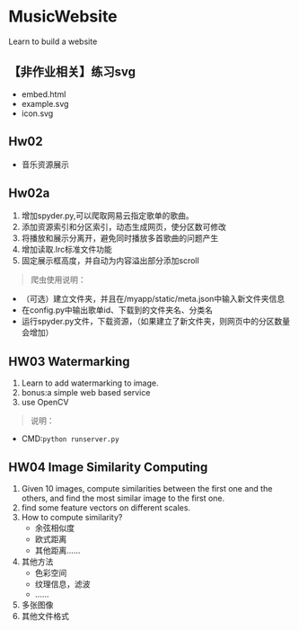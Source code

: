 # MusicWebsite
Learn to build a website

## 【非作业相关】练习svg
- embed.html
- example.svg
- icon.svg

## Hw02
- 音乐资源展示

## Hw02a
1. 增加spyder.py,可以爬取网易云指定歌单的歌曲。
2. 添加资源索引和分区索引，动态生成网页，使分区数可修改
3. 将播放和展示分离开，避免同时播放多首歌曲的问题产生
4. 增加读取.lrc标准文件功能
5. 固定展示框高度，并自动为内容溢出部分添加scroll

> 爬虫使用说明：
- （可选）建立文件夹，并且在/myapp/static/meta.json中输入新文件夹信息
- 在config.py中输出歌单id、下载到的文件夹名、分类名
- 运行spyder.py文件，下载资源，（如果建立了新文件夹，则网页中的分区数量会增加）

## HW03 Watermarking
1. Learn to add watermarking to image.
2. bonus:a simple web based service
3. use OpenCV
> 说明：
- CMD:`python runserver.py`

## HW04 Image Similarity Computing
1. Given 10 images, compute similarities between the first one and the others, and find the most similar image to the first one.
2. find some feature vectors on different scales.
3. How to compute similarity? 
	- 余弦相似度
	- 欧式距离
	- 其他距离……
4. 其他方法
	- 色彩空间
	- 纹理信息，滤波
	- ……
5. 多张图像
6. 其他文件格式


